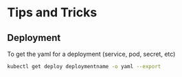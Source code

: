 # Tips and Tricks

## Deployment 

To get the yaml for a deployment \(service, pod, secret, etc\)

```bash
kubectl get deploy deploymentname -o yaml --export
```



